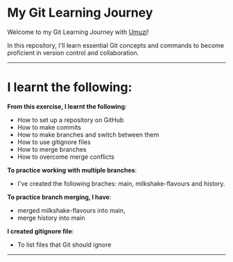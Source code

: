 # My Git Learning Journey

Welcome to my Git Learning Journey with [Umuzi](http://www.umuzi.org/)!

In this repository, I'll learn essential Git concepts and commands
to become proficient in version control and collaboration.

---

# I learnt the following:

**From this exercise, I learnt the following**:

-   How to set up a repository on GitHub
-   How to make commits
-   How to make branches and switch between them
-   How to use gitignore files
-   How to merge branches
-   How to overcome merge conflicts

**To practice working with multiple branches**:

-   I've created the following braches: main, milkshake-flavours and history.

**To practice branch merging, I have**:

-   merged milkshake-flavours into main,
-   merge history into main

**I created gitignore file**:

-   To list files that Git should ignore

---
